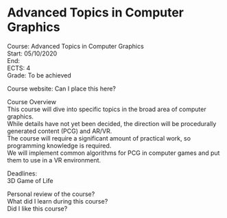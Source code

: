 # Advanced Topics in Computer Graphics

Course: Advanced Topics in Computer Graphics<br/>
Start: 05/10/2020<br/>
End:<br/>
ECTS: 4<br/>
Grade: To be achieved<br/>

Course website: Can I place this here?<br/>

Course Overview<br/>
This course will dive into specific topics in the broad area of computer graphics.<br/>
While details have not yet been decided, the direction will be procedurally generated content (PCG) and AR/VR.<br/>
The course will require a significant amount of practical work, so programming knowledge is required.<br/>
We will implement common algorithms for PCG in computer games and put them to use in a VR environment.<br/>

Deadlines:<br/>
3D Game of Life<br/>

Personal review of the course?<br/>
What did I learn during this course?<br/>
Did I like this course?<br/>
